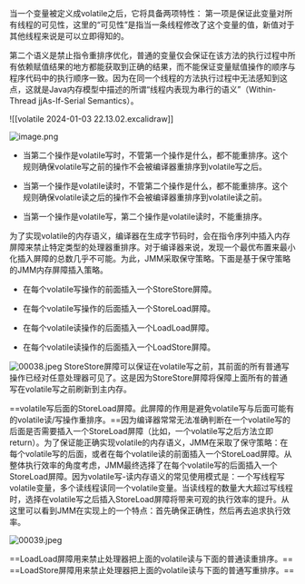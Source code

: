 当一个变量被定义成volatile之后，它将具备两项特性：
第一项是保证此变量对所有线程的可见性，这里的“可见性”是指当一条线程修改了这个变量的值，新值对于其他线程来说是可以立即得知的。

第二个语义是禁止指令重排序优化，普通的变量仅会保证在该方法的执行过程中所有依赖赋值结果的地方都能获取到正确的结果，而不能保证变量赋值操作的顺序与程序代码中的执行顺序一致。因为在同一个线程的方法执行过程中无法感知到这点，这就是Java内存模型中描述的所谓“线程内表现为串行的语义”（Within-Thread jjAs-If-Serial Semantics）。

![[volatile 2024-01-03 22.13.02.excalidraw]]



![image.png](https://gitee.com/ycfan/images/raw/master/img/20240116105523.png)
- 当第二个操作是volatile写时，不管第一个操作是什么，都不能重排序。这个规则确保volatile写之前的操作不会被编译器重排序到volatile写之后。

- 当第一个操作是volatile读时，不管第二个操作是什么，都不能重排序。这个规则确保volatile读之后的操作不会被编译器重排序到volatile读之前。

- 当第一个操作是volatile写，第二个操作是volatile读时，不能重排序。

为了实现volatile的内存语义，编译器在生成字节码时，会在指令序列中插入内存屏障来禁止特定类型的处理器重排序。对于编译器来说，发现一个最优布置来最小化插入屏障的总数几乎不可能。为此，JMM采取保守策略。下面是基于保守策略的JMM内存屏障插入策略。

- 在每个volatile写操作的前面插入一个StoreStore屏障。

- 在每个volatile写操作的后面插入一个StoreLoad屏障。

- 在每个volatile读操作的后面插入一个LoadLoad屏障。

- 在每个volatile读操作的后面插入一个LoadStore屏障。


![00038.jpeg](https://gitee.com/ycfan/images/raw/master/img/00038.jpeg)
StoreStore屏障可以保证在volatile写之前，其前面的所有普通写操作已经对任意处理器可见了。这是因为StoreStore屏障将保障上面所有的普通写在volatile写之前刷新到主内存。

==volatile写后面的StoreLoad屏障。此屏障的作用是避免volatile写与后面可能有的volatile读/写操作重排序。==因为编译器常常无法准确判断在一个volatile写的后面是否需要插入一个StoreLoad屏障（比如，一个volatile写之后方法立即return）。为了保证能正确实现volatile的内存语义，JMM在采取了保守策略：在每个volatile写的后面，或者在每个volatile读的前面插入一个StoreLoad屏障。从整体执行效率的角度考虑，JMM最终选择了在每个volatile写的后面插入一个StoreLoad屏障。因为volatile写-读内存语义的常见使用模式是：一个写线程写volatile变量，多个读线程读同一个volatile变量。当读线程的数量大大超过写线程时，选择在volatile写之后插入StoreLoad屏障将带来可观的执行效率的提升。从这里可以看到JMM在实现上的一个特点：首先确保正确性，然后再去追求执行效率。


![00039.jpeg](https://gitee.com/ycfan/images/raw/master/img/00039.jpeg)

==LoadLoad屏障用来禁止处理器把上面的volatile读与下面的普通读重排序。==
==LoadStore屏障用来禁止处理器把上面的volatile读与下面的普通写重排序。==


